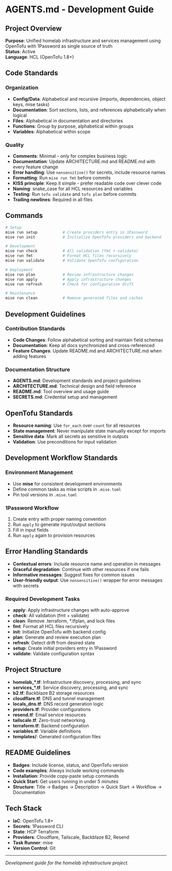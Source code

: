 # AGENTS.md - Development Guide

## Project Overview

**Purpose**: Unified homelab infrastructure and services management using OpenTofu with 1Password as single source of truth  
**Status**: Active  
**Language**: HCL (OpenTofu 1.8+)

## Code Standards

### Organization
- **Config/Data**: Alphabetical and recursive (imports, dependencies, object keys, mise tasks)
- **Documentation**: Sort sections, lists, and references alphabetically when logical
- **Files**: Alphabetical in documentation and directories
- **Functions**: Group by purpose, alphabetical within groups
- **Variables**: Alphabetical within scope

### Quality
- **Comments**: Minimal - only for complex business logic
- **Documentation**: Update ARCHITECTURE.md and README.md with every feature change
- **Error handling**: Use `nonsensitive()` for secrets, include resource names
- **Formatting**: Run `mise run fmt` before commits
- **KISS principle**: Keep it simple - prefer readable code over clever code
- **Naming**: snake_case for all HCL resources and variables
- **Testing**: Run `tofu validate` and `tofu plan` before commits
- **Trailing newlines**: Required in all files

## Commands

```bash
# Setup
mise run setup           # Create providers entry in 1Password
mise run init            # Initialize OpenTofu providers and backend

# Development
mise run check           # All validation (fmt + validate)
mise run fmt             # Format HCL files recursively
mise run validate        # Validate OpenTofu configuration

# Deployment
mise run plan            # Review infrastructure changes
mise run apply           # Apply infrastructure changes
mise run refresh         # Check for configuration drift

# Maintenance
mise run clean           # Remove generated files and caches
```

## Development Guidelines

### Contribution Standards
- **Code Changes**: Follow alphabetical sorting and maintain field schemas
- **Documentation**: Keep all docs synchronized and cross-referenced
- **Feature Changes**: Update README.md and ARCHITECTURE.md when adding features

### Documentation Structure
- **AGENTS.md**: Development standards and project guidelines
- **ARCHITECTURE.md**: Technical design and field reference
- **README.md**: Tool overview and usage guide
- **SECRETS.md**: Credential setup and management

## OpenTofu Standards

- **Resource naming**: Use `for_each` over `count` for all resources
- **State management**: Never manipulate state manually except for imports
- **Sensitive data**: Mark all secrets as sensitive in outputs
- **Validation**: Use preconditions for input validation

## Development Workflow Standards

### Environment Management
- Use **mise** for consistent development environments
- Define common tasks as mise scripts in `.mise.toml`
- Pin tool versions in `.mise.toml`

### 1Password Workflow
1. Create entry with proper naming convention
2. Run `apply` to generate input/output sections
3. Fill in input fields
4. Run `apply` again to provision resources

## Error Handling Standards

- **Contextual errors**: Include resource name and operation in messages
- **Graceful degradation**: Continue with other resources if one fails
- **Informative messages**: Suggest fixes for common issues
- **User-friendly output**: Use `nonsensitive()` wrapper for error messages with secrets

### Required Development Tasks
- **apply**: Apply infrastructure changes with auto-approve
- **check**: All validation (fmt + validate)
- **clean**: Remove .terraform, *.tfplan, and lock files
- **fmt**: Format all HCL files recursively
- **init**: Initialize OpenTofu with backend config
- **plan**: Generate and review execution plan
- **refresh**: Detect drift from desired state
- **setup**: Create initial providers entry in 1Password
- **validate**: Validate configuration syntax

## Project Structure

- **homelab_*.tf**: Infrastructure discovery, processing, and sync
- **services_*.tf**: Service discovery, processing, and sync
- **b2.tf**: Backblaze B2 storage resources
- **cloudflare.tf**: DNS and tunnel management
- **locals_dns.tf**: DNS record generation logic
- **providers.tf**: Provider configurations
- **resend.tf**: Email service resources
- **tailscale.tf**: Zero-trust networking
- **terraform.tf**: Backend configuration
- **variables.tf**: Variable definitions
- **templates/**: Generated configuration files

## README Guidelines

- **Badges**: Include license, status, and OpenTofu version
- **Code examples**: Always include working commands
- **Installation**: Provide copy-paste setup commands
- **Quick Start**: Get users running in under 5 minutes
- **Structure**: Title → Badges → Description → Quick Start → Workflow → Documentation

## Tech Stack

- **IaC**: OpenTofu 1.8+
- **Secrets**: 1Password CLI
- **State**: HCP Terraform
- **Providers**: Cloudflare, Tailscale, Backblaze B2, Resend
- **Task Runner**: mise
- **Version Control**: Git

---

*Development guide for the homelab infrastructure project.*
